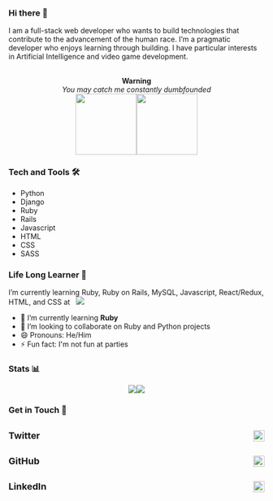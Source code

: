 ### Hi there :wave:

I am a full-stack web developer who wants to build technologies that contribute to the advancement of the human race. I’m a pragmatic developer who enjoys learning through building. I have particular interests in Artificial Intelligence and video game development.

<p align="center">
  <br/> <b>Warning</b> <br/>
  <i>You may catch me constantly dumbfounded</i> <br>
  <img src="images/cy-dumbfounded.png" width="120"><img src="images/cy-dumbfounded.png" width="120">
</p>

### Tech and Tools 🛠

- Python
- Django
- Ruby
- Rails
- Javascript
- HTML
- CSS
- SASS

### Life Long Learner 🌱

I’m currently learning Ruby, Ruby on Rails, MySQL, Javascript, React/Redux, HTML, and CSS at &nbsp; ![](https://img.shields.io/badge/Microverse-blueviolet)

<!-- - 🔭 I’m currently working on ... -->

- 🌱 I’m currently learning **Ruby**
- 👯 I’m looking to collaborate on Ruby and Python projects
- 😄 Pronouns: He/Him
- ⚡ Fun fact: I'm not fun at parties
  <!-- - 🤔 I’m looking for help with ... -->
  <!-- - 💬 Ask me about ... -->
  <!-- - 📫 How to reach me: ... -->

### Stats 📊

<p align="center">
  <img src="https://github-readme-stats.vercel.app/api?username=cyonii&count_private=true&show_icons=true&theme=vue-dark&hide_border=true"><img src="https://github-readme-stats.vercel.app/api/top-langs/?username=cyonii&theme=vue-dark&langs_count=10&hide_border=true&layout=compact">
</p>

### Get in Touch 📨

## <a href="https://twitter.com/theOnuoha" style="text-decoration:none !important" target="_blank" rel="nofollow"><img align="right" alt="CY's Twitter" width="22px" src="https://cdn.jsdelivr.net/npm/simple-icons@v3/icons/twitter.svg"/><b style="display:flex; font-size: 18px">Twitter</b></a>

## <a href="https://www.linkedin.com/in/cyonii" style="text-decoration:none !important" target="_blank" rel="nofollow"><img align="right" alt="CY's LinkdeIn" width="22px" src="https://cdn.jsdelivr.net/npm/simple-icons@v3/icons/linkedin.svg" /><b style="display:flex; font-size: 18px">GitHub</b></a>

## <a href="https://www.github.com/cyonii" style="text-decoration:none !important" target="_blank" rel="nofollow"><img align="right" alt="CY's GitHub" width="22px" src="https://cdn.jsdelivr.net/npm/simple-icons@v3/icons/github.svg" /><b style="display:flex; font-size: 18px">LinkedIn</b></a>
